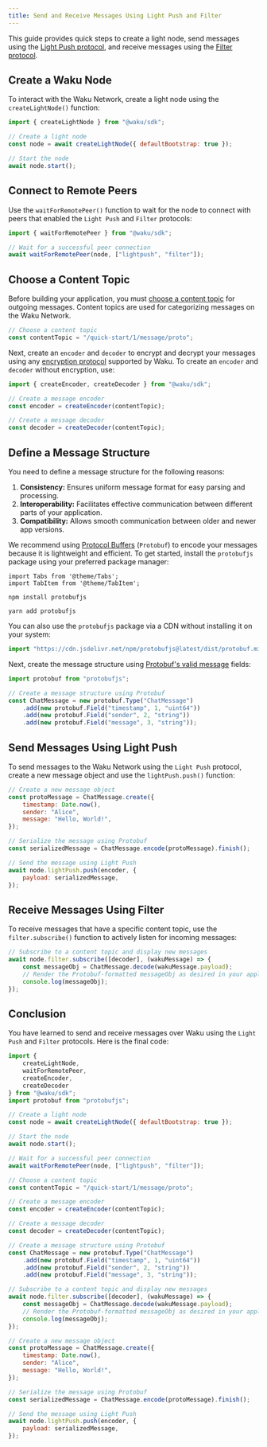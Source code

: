 ```yaml
---
title: Send and Receive Messages Using Light Push and Filter
---
```


This guide provides quick steps to create a light node, send messages using the [Light Push protocol](/overview/concepts/protocols#light-push), and receive messages using the [Filter protocol](/overview/concepts/protocols#filter).

## Create a Waku Node

To interact with the Waku Network, create a light node using the `createLightNode()` function:

```js
import { createLightNode } from "@waku/sdk";

// Create a light node
const node = await createLightNode({ defaultBootstrap: true });

// Start the node
await node.start();
```

## Connect to Remote Peers

Use the `waitForRemotePeer()` function to wait for the node to connect with peers that enabled the `Light Push` and `Filter` protocols:

```js
import { waitForRemotePeer } from "@waku/sdk";

// Wait for a successful peer connection
await waitForRemotePeer(node, ["lightpush", "filter"]);
```

## Choose a Content Topic

Before building your application, you must [choose a content topic](/overview/concepts/content-topics) for outgoing messages. Content topics are used for categorizing messages on the Waku Network.

```js
// Choose a content topic
const contentTopic = "/quick-start/1/message/proto";
```

Next, create an `encoder` and `decoder` to encrypt and decrypt your messages using any [encryption protocol](https://rfc.vac.dev/spec/26/) supported by Waku. To create an `encoder` and `decoder` without encryption, use:

```js
import { createEncoder, createDecoder } from "@waku/sdk";

// Create a message encoder
const encoder = createEncoder(contentTopic);

// Create a message decoder
const decoder = createDecoder(contentTopic);
```

## Define a Message Structure

You need to define a message structure for the following reasons:

1. **Consistency:** Ensures uniform message format for easy parsing and processing.
2. **Interoperability:** Facilitates effective communication between different parts of your application.
3. **Compatibility:** Allows smooth communication between older and newer app versions.

We recommend using [Protocol Buffers](https://protobuf.dev/) (`Protobuf`) to encode your messages because it is lightweight and efficient. To get started, install the `protobufjs` package using your preferred package manager:

```mdx-code-block
import Tabs from '@theme/Tabs';
import TabItem from '@theme/TabItem';
```

<Tabs>
<TabItem value="npm" label="npm">

```shell
npm install protobufjs
```

</TabItem>
<TabItem value="yarn" label="Yarn">

```shell
yarn add protobufjs
```

</TabItem>
</Tabs>

You can also use the `protobufjs` package via a CDN without installing it on your system:

```js
import "https://cdn.jsdelivr.net/npm/protobufjs@latest/dist/protobuf.min.js";
```

Next, create the message structure using [Protobuf's valid message](https://github.com/protobufjs/protobuf.js#usage) fields:

```js
import protobuf from "protobufjs";

// Create a message structure using Protobuf
const ChatMessage = new protobuf.Type("ChatMessage")
	.add(new protobuf.Field("timestamp", 1, "uint64"))
    .add(new protobuf.Field("sender", 2, "string"))
    .add(new protobuf.Field("message", 3, "string"));
```

## Send Messages Using Light Push

To send messages to the Waku Network using the `Light Push` protocol, create a new message object and use the `lightPush.push()` function:

```js
// Create a new message object
const protoMessage = ChatMessage.create({
    timestamp: Date.now(),
    sender: "Alice",
    message: "Hello, World!",
});

// Serialize the message using Protobuf
const serializedMessage = ChatMessage.encode(protoMessage).finish();

// Send the message using Light Push
await node.lightPush.push(encoder, {
    payload: serializedMessage,
});
```

## Receive Messages Using Filter

To receive messages that have a specific content topic, use the `filter.subscribe()` function to actively listen for incoming messages:

```js
// Subscribe to a content topic and display new messages
await node.filter.subscribe([decoder], (wakuMessage) => {
    const messageObj = ChatMessage.decode(wakuMessage.payload);
    // Render the Protobuf-formatted messageObj as desired in your application
    console.log(messageObj);
});
```

## Conclusion

You have learned to send and receive messages over Waku using the `Light Push` and `Filter` protocols. Here is the final code:

```js
import {
	createLightNode,
	waitForRemotePeer,
	createEncoder,
	createDecoder
} from "@waku/sdk";
import protobuf from "protobufjs";

// Create a light node
const node = await createLightNode({ defaultBootstrap: true });

// Start the node
await node.start();

// Wait for a successful peer connection
await waitForRemotePeer(node, ["lightpush", "filter"]);

// Choose a content topic
const contentTopic = "/quick-start/1/message/proto";

// Create a message encoder
const encoder = createEncoder(contentTopic);

// Create a message decoder
const decoder = createDecoder(contentTopic);

// Create a message structure using Protobuf
const ChatMessage = new protobuf.Type("ChatMessage")
    .add(new protobuf.Field("timestamp", 1, "uint64"))
    .add(new protobuf.Field("sender", 2, "string"))
    .add(new protobuf.Field("message", 3, "string"));

// Subscribe to a content topic and display new messages
await node.filter.subscribe([decoder], (wakuMessage) => {
    const messageObj = ChatMessage.decode(wakuMessage.payload);
    // Render the Protobuf-formatted messageObj as desired in your application
    console.log(messageObj);
});

// Create a new message object
const protoMessage = ChatMessage.create({
    timestamp: Date.now(),
    sender: "Alice",
    message: "Hello, World!",
});

// Serialize the message using Protobuf
const serializedMessage = ChatMessage.encode(protoMessage).finish();

// Send the message using Light Push
await node.lightPush.push(encoder, {
    payload: serializedMessage,
});
```